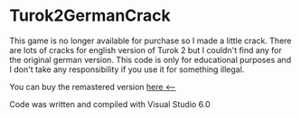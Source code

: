 # Turok2GermanCrack

This game is no longer available for purchase so I made a little crack. There are lots of cracks for english version of Turok 2 but I couldn't find any for the original german version. This code is only for educational purposes and I don't take any responsibility if you use it for something illegal.  

You can buy the remastered version [here <--](https://store.steampowered.com/app/405830/Turok_2_Seeds_of_Evil/)

Code was written and compiled with Visual Studio 6.0
